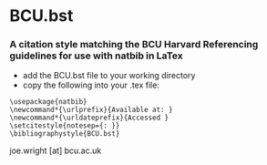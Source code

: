 # BCU.bst
### A citation style matching the BCU Harvard Referencing guidelines for use with natbib in LaTex


- add the BCU.bst file to your working directory
- copy the following into your .tex file: 

```
\usepackage{natbib}
\newcommand*{\urlprefix}{Available at: }
\newcommand*{\urldateprefix}{Accessed }
\setcitestyle{notesep={: }}
\bibliographystyle{BCU.bst}
```


joe.wright [at] bcu.ac.uk
